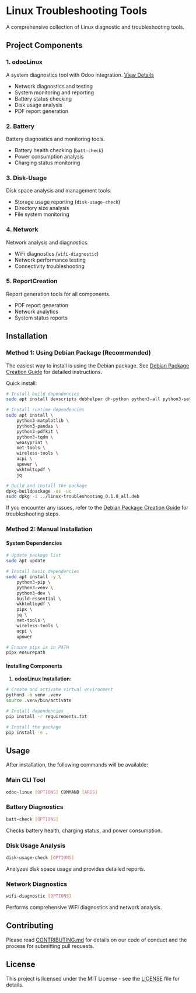 # Linux Troubleshooting Tools

A comprehensive collection of Linux diagnostic and troubleshooting tools.

## Project Components

### 1. odooLinux
A system diagnostics tool with Odoo integration. [View Details](./odooLinux/README.md)
- Network diagnostics and testing
- System monitoring and reporting
- Battery status checking
- Disk usage analysis
- PDF report generation

### 2. Battery
Battery diagnostics and monitoring tools.
- Battery health checking (`batt-check`)
- Power consumption analysis
- Charging status monitoring

### 3. Disk-Usage
Disk space analysis and management tools.
- Storage usage reporting (`disk-usage-check`)
- Directory size analysis
- File system monitoring

### 4. Network
Network analysis and diagnostics.
- WiFi diagnostics (`wifi-diagnostic`)
- Network performance testing
- Connectivity troubleshooting

### 5. ReportCreation
Report generation tools for all components.
- PDF report generation
- Network analytics
- System status reports

## Installation

### Method 1: Using Debian Package (Recommended)

The easiest way to install is using the Debian package. See [Debian Package Creation Guide](./debian/README.md) for detailed instructions.

Quick install:
```bash
# Install build dependencies
sudo apt install devscripts debhelper dh-python python3-all python3-setuptools

# Install runtime dependencies
sudo apt install \
    python3-matplotlib \
    python3-pandas \
    python3-pdfkit \
    python3-tqdm \
    weasyprint \
    net-tools \
    wireless-tools \
    acpi \
    upower \
    wkhtmltopdf \
    jq

# Build and install the package
dpkg-buildpackage -us -uc
sudo dpkg -i ../linux-troubleshooting_0.1.0_all.deb
```

If you encounter any issues, refer to the [Debian Package Creation Guide](./debian/README.md) for troubleshooting steps.

### Method 2: Manual Installation

#### System Dependencies

```bash
# Update package list
sudo apt update

# Install basic dependencies
sudo apt install -y \
    python3-pip \
    python3-venv \
    python3-dev \
    build-essential \
    wkhtmltopdf \
    pipx \
    jq \
    net-tools \
    wireless-tools \
    acpi \
    upower

# Ensure pipx is in PATH
pipx ensurepath
```

#### Installing Components

1. **odooLinux Installation**:
```bash
# Create and activate virtual environment
python3 -m venv .venv
source .venv/bin/activate

# Install dependencies
pip install -r requirements.txt

# Install the package
pip install -e .
```

## Usage

After installation, the following commands will be available:

### Main CLI Tool
```bash
odoo-linux [OPTIONS] COMMAND [ARGS]
```

### Battery Diagnostics
```bash
batt-check [OPTIONS]
```
Checks battery health, charging status, and power consumption.

### Disk Usage Analysis
```bash
disk-usage-check [OPTIONS]
```
Analyzes disk space usage and provides detailed reports.

### Network Diagnostics
```bash
wifi-diagnostic [OPTIONS]
```
Performs comprehensive WiFi diagnostics and network analysis.

## Contributing

Please read [CONTRIBUTING.md](CONTRIBUTING.md) for details on our code of conduct and the process for submitting pull requests.

## License

This project is licensed under the MIT License - see the [LICENSE](LICENSE) file for details.
